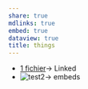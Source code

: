 ```yaml
---
share: true
mdlinks: true
embed: true
dataview: true
title: things
---
```


- [1 fichier](1%20fichier)→  Linked
- ![test2](test2)→  embeds